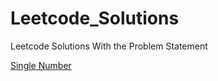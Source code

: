 <h1>Leetcode_Solutions</h1>
Leetcode Solutions With the Problem Statement

<a href="" target="_blank">Single Number</a>

